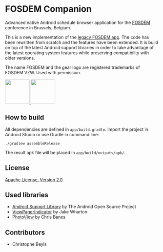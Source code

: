 # FOSDEM Companion

Advanced native Android schedule browser application for the [FOSDEM](http://fosdem.org/) conference in Brussels, Belgium.

This is a new implementation of the [legacy FOSDEM app](https://github.com/rkallensee/fosdem-android/). The code has been rewritten from scratch and the features have been extended. It is build on top of the latest Android support libraries in order to take advantage of the latest operating system features while preserving compatibility with older versions.

The name FOSDEM and the gear logo are registered trademarks of FOSDEM VZW. Used with permission.

<a href="https://f-droid.org/repository/browse/?fdfilter=fosdem&fdid=be.digitalia.fosdem" target="_blank">
  <img src="https://f-droid.org/badge/get-it-on.png" height="80"/>
</a>
<a href="https://play.google.com/store/apps/details?id=be.digitalia.fosdem" target="_blank">
  <img src="https://play.google.com/intl/en_us/badges/images/generic/en-play-badge.png" height="80"/>
</a>

## How to build

All dependencies are defined in ```app/build.gradle```. Import the project in Android Studio or use Gradle in command line:

```
./gradlew assembleRelease
```

The result apk file will be placed in ```app/build/outputs/apk/```.

## License

[Apache License, Version 2.0](http://www.apache.org/licenses/LICENSE-2.0)

## Used libraries

* [Android Support Library](http://developer.android.com/tools/support-library/) by The Android Open Source Project
* [ViewPagerIndicator](http://viewpagerindicator.com/) by Jake Wharton
* [PhotoView](https://github.com/chrisbanes/PhotoView) by Chris Banes

## Contributors

* Christophe Beyls
